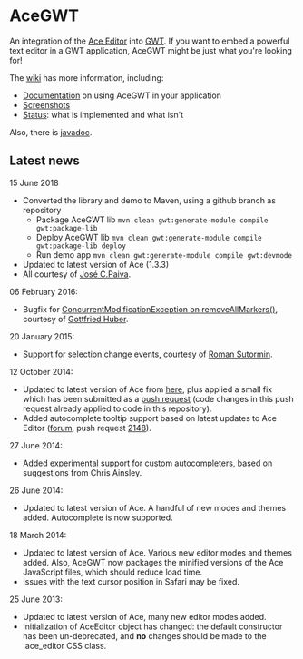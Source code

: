 # AceGWT

An integration of the [Ace Editor](http://ace.c9.io/) into [GWT](http://www.gwtproject.org/).  If you want to embed a powerful text editor in a GWT application, AceGWT might be just what you're looking for!

The [wiki](https://github.com/daveho/AceGWT/wiki) has more information, including:

* [Documentation](https://github.com/daveho/AceGWT/wiki/Documentation) on using AceGWT in your application
* [Screenshots](https://github.com/daveho/AceGWT/wiki/Screenshots)
* [Status](https://github.com/daveho/AceGWT/wiki/Status): what is implemented and what isn't

Also, there is [javadoc](http://daveho.github.io/AceGWT/api/).

## Latest news

15 June 2018

* Converted the library and demo to Maven, using a github branch as repository
    * Package AceGWT lib `mvn clean gwt:generate-module compile gwt:package-lib`
    * Deploy AceGWT lib `mvn clean gwt:generate-module compile gwt:package-lib deploy`
    * Run demo app `mvn clean gwt:generate-module compile gwt:devmode`
* Updated to latest version of Ace (1.3.3)
* All courtesy of [José C.Paiva](https://github.com/josepaiva94).

06 February 2016:

* Bugfix for [ConcurrentModificationException on removeAllMarkers()](https://github.com/daveho/AceGWT/pull/25), courtesy of [Gottfried Huber](https://github.com/paxdei).

20 January 2015:

* Support for selection change events, courtesy of [Roman Sutormin](https://github.com/rsutormin).

12 October 2014:

* Updated to latest version of Ace from [here](https://github.com/ajaxorg/ace-builds/tree/master/src), plus applied a small fix which has been submitted as a [push request](https://github.com/ajaxorg/ace/pull/2189) (code changes in this push request already applied to code in this repository).
* Added autocomplete tooltip support based on latest updates to Ace Editor ([forum](https://groups.google.com/forum/#!topic/ace-discuss/M4vw4XdVzBU), push request [2148](https://github.com/ajaxorg/ace/pull/2148)).

27 June 2014:

* Added experimental support for custom autocompleters, based on suggestions from Chris Ainsley.

26 June 2014:

* Updated to latest version of Ace. A handful of new modes and themes added.  Autocomplete is now supported.

18 March 2014:

* Updated to latest version of Ace.  Various new editor modes and themes added.  Also, AceGWT now packages the minified versions of the Ace JavaScript files, which should reduce load time.
* Issues with the text cursor position in Safari may be fixed.

25 June 2013:

* Updated to latest version of Ace, many new editor modes added.
* Initialization of AceEditor object has changed: the default constructor has been un-deprecated, and **no** changes should be made to the .ace\_editor CSS class.
